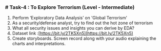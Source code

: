 ### # Task-4 : To Explore Terrorism  (Level - Intermediate)

1. Perform ‘Exploratory Data Analysis’ on 'Global Terrorism'
2. As a security/defense analyst, try to find out the hot zone of terrorism
3. What all security issues and insights you can derive by EDA?
4. Dataset link :[https://bit.ly/2TK5Xn5](https://bit.ly/2TK5Xn5)
5. Create storyboards. Screen record along with your audio explaining the charts and interpretations.